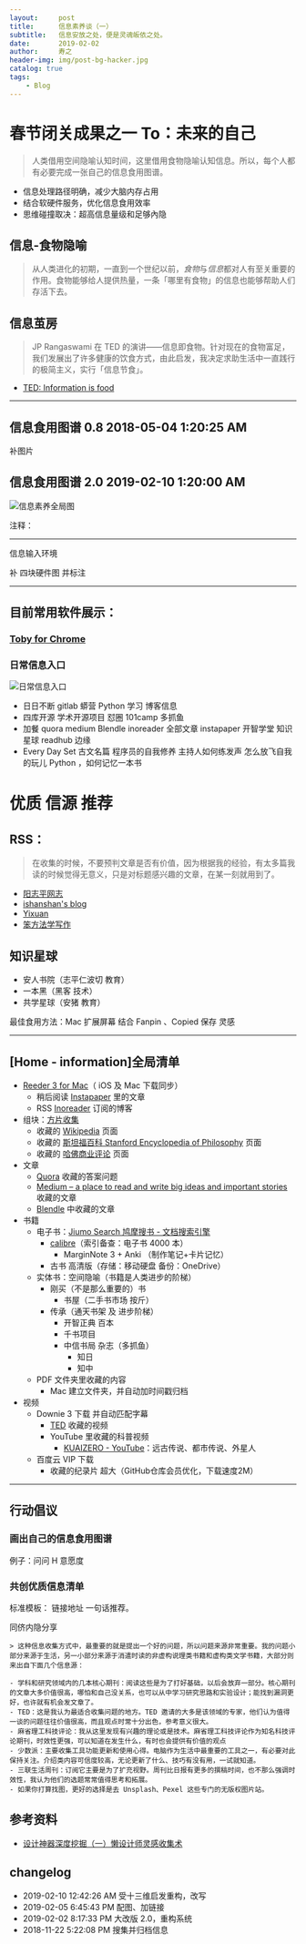 ```yaml
---
layout:     post
title:      信息素养谈（一）
subtitle:   信息安放之处，便是灵魂皈依之处。
date:       2019-02-02
author:     寿之
header-img: img/post-bg-hacker.jpg
catalog: true
tags:
    - Blog
---
```


# 春节闭关成果之一    To：未来的自己

> 人类借用空间隐喻认知时间，这里借用食物隐喻认知信息。所以，每个人都有必要完成一张自己的信息食用图谱。

- 信息处理路径明确，减少大脑内存占用
- 结合软硬件服务，优化信息食用效率
- 思维碰撞取决：超高信息量级和足够內隐

## 信息-食物隐喻

> 从人类进化的初期，一直到一个世纪以前，*食物*与*信息*都对人有至关重要的作用。食物能够给人提供热量，一条「哪里有食物」的信息也能够帮助人们存活下去。

## 信息茧房

> JP Rangaswami 在 TED 的演讲——信息即食物。针对现在的食物富足，我们发展出了许多健康的饮食方式，由此启发，我决定求助生活中一直践行的极简主义，实行「信息节食」。

- [TED: Information is food](https://www.ted.com/talks/jp_rangaswami_information_is_food)

*****

## 信息食用图谱 0.8 2018-05-04 1:20:25 AM

补图片

## 信息食用图谱 2.0 2019-02-10 1:20:00 AM

![信息素养全局图](https://ws2.sinaimg.cn/large/006tNc79ly1fzvnqqp3qsj317h0u0tke.jpg)

注释：

*****

信息输入环境

补 四块硬件图 并标注 

******

## 目前常用软件展示：

### [Toby for Chrome](https://chrome.google.com/webstore/detail/toby-for-chrome/hddnkoipeenegfoeaoibdmnaalmgkpip)

### 日常信息入口

![日常信息入口](https://ws4.sinaimg.cn/large/006tNc79ly1fzvq3fnlysj30io0m6q4z.jpg)

- 日日不断  gitlab 蟒营 Python 学习  博客信息
- 四库开源  学术开源项目 怼圈 101camp  多抓鱼
- 加餐   quora medium Blendle  inoreader 全部文章  instapaper  开智学堂 知识星球  readhub 边缘  
- Every Day Set 古文名篇  程序员的自我修养  主持人如何练发声  怎么放飞自我的玩儿 Python ，如何记忆一本书

# 优质 信源 推荐

## RSS：

> 在收集的时候，不要预判文章是否有价值，因为根据我的经验，有太多篇我读的时候觉得无意义，只是对标题感兴趣的文章，在某一刻就用到了。

- [阳志平网志](https://www.yangzhiping.com/)
- [ishanshan's blog](https://ishanshan.im/)
- [Yixuan](https://yixuan.li/)
- [笨方法学写作](https://www.cnfeat.com/)

## 知识星球

- 安人书院（志平仁波切 教育）
- 一本黑（黑客 技术）
- 共学星球（安猪 教育）

最佳食用方法：Mac 扩展屏幕 结合 Fanpin 、Copied 保存 灵感

*****

## [Home - information]全局清单

- [Reeder 3 for Mac](http://reederapp.com/mac/)（ iOS 及 Mac 下载同步）
	- 稍后阅读 [Instapaper](https://www.instapaper.com) 里的文章
	- RSS [Inoreader](https://www.inoreader.com) 订阅的博客
- 组块：[方片收集](http://funp.in/about#)
	- 收藏的 [Wikipedia](https://www.wikipedia.org/) 页面
	- 收藏的 [斯坦福百科 Stanford Encyclopedia of Philosophy](https://plato.stanford.edu/) 页面
	- 收藏的 [哈佛商业评论](http://www.hbrchina.org/) 页面
- 文章
	- [Quora](https://www.quora.com/) 收藏的答案问题
	- [Medium – a place to read and write big ideas and important stories](https://medium.com/) 收藏的文章
	- [Blendle](https://blendle.com) 中收藏的文章
- 书籍
	- 电子书：[Jiumo Search 鸠摩搜书 - 文档搜索引擎](https://www.jiumodiary.com/)
		- [calibre](https://calibre-ebook.com/download)（索引备查：电子书 4000 本）
			- MarginNote 3 + Anki （制作笔记+卡片记忆）
		- 古书 高清版（存储：移动硬盘 备份：OneDrive）
	- 实体书：空间隐喻（书籍是人类进步的阶梯）
		- 刚买（不是那么重要的）书
			- 书屋（二手书市场 按斤）
		- 传承（通天书架 及 进步阶梯）
			- 开智正典 百本
			- 千书项目
			- 中信书局 杂志（多抓鱼）
				- 知日
				- 知中
	- PDF 文件夹里收藏的内容
		- Mac 建立文件夹，并自动加时间戳归档
- 视频
	- Downie 3 下载 并自动匹配字幕
		- [TED](www.ted.com) 收藏的视频
		- YouTube 里收藏的科普视频
			- [KUAIZERO - YouTube](https://www.youtube.com/channel/UCMUnInmOkrWN4gof9KlhNmQ)：远古传说、都市传说、外星人
	- 百度云 VIP 下载
		- 收藏的纪录片 超大（GitHub仓库会员优化，下载速度2M）


******
## 行动倡议

### 画出自己的信息食用图谱

例子：问问 H 意愿度

### 共创优质信息清单

标准模板：  链接地址   一句话推荐。

同侪内隐分享

	> 这种信息收集方式中，最重要的就是提出一个好的问题，所以问题来源非常重要。我的问题小部分来源于生活，另一小部分来源于消遣时读的非虚构说理类书籍和虚构类文学书籍，大部分则来出自下面几个信息源：

	- 学科和研究领域内的几本核心期刊：阅读这些是为了打好基础，以后会放弃一部分。核心期刊的文章大多价值很高，哪怕和自己没关系，也可以从中学习研究思路和实验设计；能找到漏洞更好，也许就有机会发文章了。
	- TED：这是我认为最适合收集问题的地方。TED 邀请的大多是该领域的专家，他们认为值得一谈的问题往往价值很高，而且观点时常十分出色，参考意义很大。
	- 麻省理工科技评论：我从这里发现有兴趣的理论或是技术。麻省理工科技评论作为知名科技评论期刊，时效性更强，可以知道在发生什么，有时也会提供有价值的观点
	- 少数派：主要收集工具功能更新和使用心得。电脑作为生活中最重要的工具之一，有必要对此保持关注。介绍类内容可信度较高，无论更新了什么、技巧有没有用，一试就知道。
	- 三联生活周刊：订阅它主要是为了扩充视野。周刊比日报有更多的撰稿时间，也不那么强调时效性，我认为他们的选题常常值得思考和拓展。
	- 如果你打算找图，更好的选择是去 Unsplash、Pexel 这些专门的无版权图片站。

## 参考资料

- [设计神器深度挖掘（一）懒设计师灵感收集术](https://www.zcool.com.cn/article/ZNDIzMzA4.html)

## changelog
- 2019-02-10 12:42:26 AM 受十三维启发重构，改写
- 2019-02-05 6:45:43 PM 配图、加链接
- 2019-02-02 8:17:33 PM 大改版 2.0，重构系统
- 2018-11-22 5:22:08 PM 搜集并归档信息





